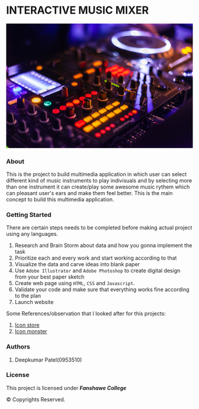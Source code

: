 # INTERACTIVE MUSIC MIXER

![Main Screen Image](images/mainImage.jpeg)

### About

This is the project to build multimedia application in which user can select different kind of music instruments to play indivisuals and by selecting more than one instrument it can create/play some awesome music rythem which can pleasant user's ears and make them feel better. This is the main concept to build this multimedia application. 

### Getting Started

There are certain steps needs to be completed before making actual project using any languages.
1. Research and Brain Storm about data and how you gonna implement the task
2. Prioritize each and every work and start working according to that
3. Visualize the data and carve ideas into blank paper
4. Use ```Adobe Illustrator``` and ```Adobe Photoshop``` to create digital design from your best paper sketch
5. Create web page using ```HTML```, ```CSS``` and ```Javascript```.
6. Validate your code and make sure that everything works fine according to the plan 
7. Launch website

Some References/observation that I looked after for this projects:

1. [Icon store](https://iconstore.co/)
2. [Icon monster](https://iconmonstr.com/idea/)

### Authors

1. Deepkumar Patel(0953510)

### License

This project is licensed under ***Fanshawe College***

© Copyrights Reserved.
